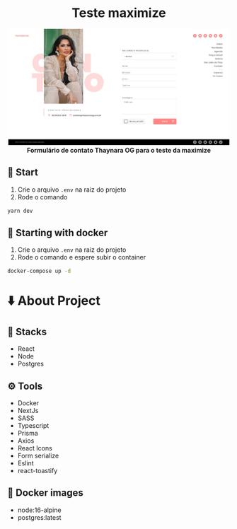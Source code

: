 <div align="center">
  <h1>Teste maximize</h1>
  <img src="/public/readme-image.jpg" width="500px" />
</div>
<div align="center">
  <b>Formulário de contato Thaynara OG para o teste da maximize</b>
</div>

## 🏁 Start
1. Crie o arquivo <code>.env</code> na raiz do projeto
2. Rode o comando
```bash
yarn dev
```

## 🐳 Starting with docker
1. Crie o arquivo <code>.env</code> na raiz do projeto
2. Rode o comando e espere subir o container
```bash
docker-compose up -d
```

# ⬇️ About Project

## 🚀 Stacks
- React
- Node
- Postgres

## ⚙️ Tools
- Docker
- NextJs
- SASS
- Typescript
- Prisma
- Axios
- React Icons
- Form serialize
- Eslint
- react-toastify

## 🐳 Docker images
- node:16-alpine
- postgres:latest
